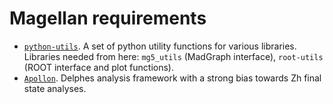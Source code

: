 # Magellan requirements
- [`python-utils`](https://github.com/denglert/python-utils).
  A set of python utility functions for various libraries.  Libraries needed from here: `mg5_utils`
  (MadGraph interface), `root-utils` (ROOT interface and plot functions).
- [`Apollon`](https://github.com/denglert/Zh-Analysis). 
  Delphes analysis framework with a strong bias towards Zh final state analyses.
